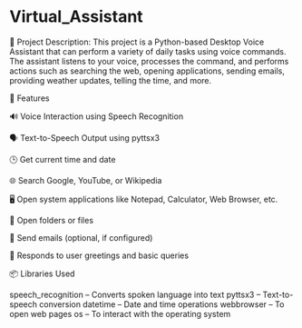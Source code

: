 # Virtual_Assistant

📌 Project Description: This project is a Python-based Desktop Voice Assistant that can perform a variety of daily tasks using voice commands. The assistant listens to your voice, processes the command, and performs actions such as searching the web, opening applications, sending emails, providing weather updates, telling the time, and more.

🔧 Features

🔊 Voice Interaction using Speech Recognition

🗣️ Text-to-Speech Output using pyttsx3

🕒 Get current time and date

🌐 Search Google, YouTube, or Wikipedia

🖥️ Open system applications like Notepad, Calculator, Web Browser, etc.

📁 Open folders or files

📧 Send emails (optional, if configured)

💬 Responds to user greetings and basic queries


📦 Libraries Used

speech_recognition – Converts spoken language into text
pyttsx3 – Text-to-speech conversion
datetime – Date and time operations
webbrowser – To open web pages
os – To interact with the operating system
